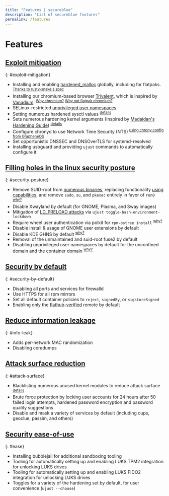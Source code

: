 ```yaml
---
title: "Features | secureblue"
description: "List of secureblue features"
permalink: /features
---
```


# Features

## [Exploit mitigation](#exploit-mitigation)
{: #exploit-mitigation}
- Installing and enabling [hardened_malloc](https://github.com/GrapheneOS/hardened_malloc) globally, including for flatpaks. <sup>[Thanks to rusty-snake's spec](https://github.com/rusty-snake/fedora-extras)</sup>
- Installing our chromium-based browser [Trivalent](https://github.com/secureblue/Trivalent), which is inspired by [Vanadium](https://github.com/GrapheneOS/Vanadium). <sup>[Why chromium?](https://grapheneos.org/usage#web-browsing)</sup> <sup>[Why not flatpak chromium?](https://forum.vivaldi.net/post/669805)</sup>
- SELinux-restricted [unprivileged user namespaces](/articles/userns)
- Setting numerous hardened sysctl values <sup>[details](https://github.com/secureblue/secureblue/blob/live/files/system/etc/sysctl.d/60-hardening.conf)</sup>
- Sets numerous hardening kernel arguments (Inspired by [Madaidan's Hardening Guide](https://madaidans-insecurities.github.io/guides/linux-hardening.html)) <sup>[details](/articles/kargs)</sup>
- Configure chronyd to use Network Time Security (NTS) <sup>[using chrony config from GrapheneOS](https://github.com/GrapheneOS/infrastructure/blob/main/chrony.conf)</sup>
- Set opportunistic DNSSEC and DNSOverTLS for systemd-resolved
- Installing usbguard and providing `ujust` commands to automatically configure it

## [Filling holes in the linux security posture](#security-posture)
{: #security-posture}
- Remove SUID-root from [numerous binaries](https://github.com/secureblue/secureblue/blob/live/files/scripts/removesuid.sh), replacing functionality [using capabilities](https://github.com/secureblue/secureblue/blob/live/files/system/usr/bin/setcapsforunsuidbinaries), and remove `sudo`, `su`, and `pkexec` entirely in favor of `run0` <sup>[why?](https://mastodon.social/@pid_eins/112353324518585654)</sup>
- Disable Xwayland by default (for GNOME, Plasma, and Sway images)
- Mitigation of [LD_PRELOAD attacks](https://github.com/Aishou/wayland-keylogger) via `ujust toggle-bash-environment-lockdown`
- Require wheel user authentication via polkit for `rpm-ostree install` <sup>[why?](https://github.com/rohanssrao/silverblue-privesc)
- Disable install & usage of GNOME user extensions by default
- Disable KDE GHNS by default <sup>[why?](https://blog.davidedmundson.co.uk/blog/kde-store-content/)</sup>
- Removal of the unmaintained and suid-root fuse2 by default
- Disabling unprivileged user namespaces by default for the unconfined domain and the container domain <sup>[why?](/articles/userns)</sup>

## [Security by default](#security-by-default)
{: #security-by-default}
- Disabling all ports and services for firewalld
- Use HTTPS for all rpm mirrors
- Set all default container policies to `reject`, `signedBy`, or `sigstoreSigned`
- Enabling only the [flathub-verified](https://flathub.org/apps/collection/verified/1) remote by default

## [Reduce information leakage](#info-leak)
{: #info-leak}
- Adds per-network MAC randomization
- Disabling coredumps

## [Attack surface reduction](#attack-surface)
{: #attack-surface}
- Blacklisting numerous unused kernel modules to reduce attack surface <sup>[details](https://github.com/secureblue/secureblue/blob/live/files/system/etc/modprobe.d/blacklist.conf)</sup>
- Brute force protection by locking user accounts for 24 hours after 50 failed login attempts, hardened password encryption and password quality suggestions
- Disable and mask a variety of services by default (including cups, geoclue, passim, and others)

## [Security ease-of-use](#ease)
{: #ease}
- Installing bubblejail for additional sandboxing tooling
- Tooling for automatically setting up and enabling LUKS TPM2 integration for unlocking LUKS drives
- Tooling for automatically setting up and enabling LUKS FIDO2 integration for unlocking LUKS drives
- Toggles for a variety of the hardening set by default, for user convenience (`ujust --choose`)
